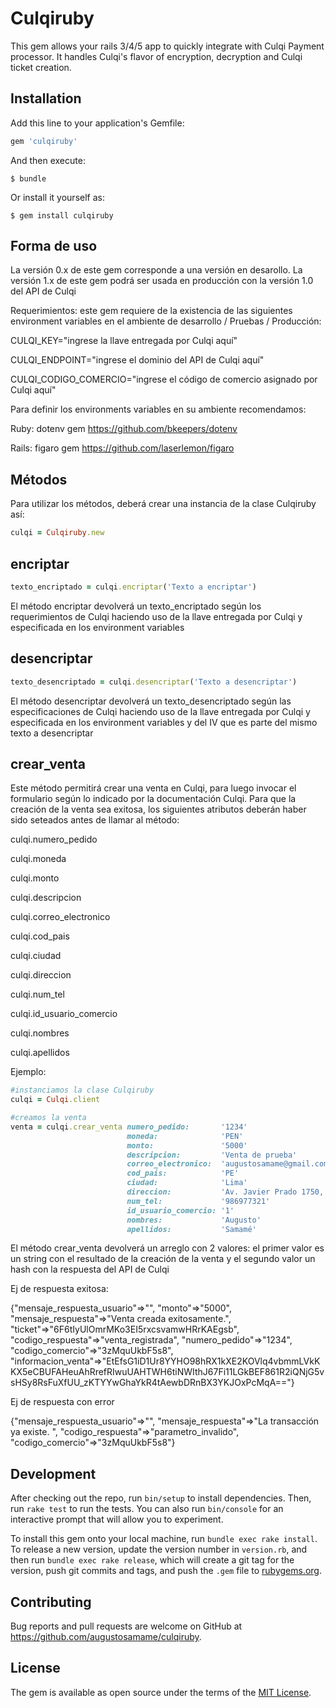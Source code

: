 # Culqiruby

This gem allows your rails 3/4/5 app to quickly integrate with Culqi Payment processor. It handles Culqi's flavor of encryption, decryption and Culqi ticket creation.

## Installation

Add this line to your application's Gemfile:

```ruby
gem 'culqiruby'
```

And then execute:

    $ bundle

Or install it yourself as:

    $ gem install culqiruby

## Forma de uso

La versión 0.x de este gem corresponde a una versión en desarollo.
La versión 1.x de este gem podrá ser usada en producción con la versión 1.0 del API de Culqi

Requerimientos: este gem requiere de la existencia de las siguientes environment variables en el ambiente de desarrollo / Pruebas / Producción:


CULQI_KEY="ingrese la llave entregada por Culqi aquí"

CULQI_ENDPOINT="ingrese el dominio del API de Culqi aquí"

CULQI_CODIGO_COMERCIO="ingrese el código de comercio asignado por Culqi aquí"


Para definir los environments variables en su ambiente recomendamos:

Ruby:
dotenv gem
https://github.com/bkeepers/dotenv

Rails:
figaro gem
https://github.com/laserlemon/figaro

## Métodos

Para utilizar los métodos, deberá crear una instancia de la clase Culqiruby así:

```ruby
culqi = Culqiruby.new
```
## encriptar

```ruby
texto_encriptado = culqi.encriptar('Texto a encriptar')
```

El método encriptar devolverá un texto_encriptado según los requerimientos de Culqi haciendo uso de la llave entregada por Culqi y especificada en los environment variables

## desencriptar

```ruby
texto_desencriptado = culqi.desencriptar('Texto a desencriptar')
```

El método desencriptar devolverá un texto_desencriptado según las especificaciones de Culqi haciendo uso de la llave entregada por Culqi y especificada en los environment variables y del IV que es parte del mismo texto a desencriptar

## crear_venta

Este método permitirá crear una venta en Culqi, para luego invocar el formulario según lo indicado por la documentación Culqi.
Para que la creación de la venta sea exitosa, los siguientes atributos deberán haber sido seteados antes de llamar al método:

culqi.numero_pedido

culqi.moneda

culqi.monto

culqi.descripcion

culqi.correo_electronico

culqi.cod_pais

culqi.ciudad

culqi.direccion

culqi.num_tel

culqi.id_usuario_comercio

culqi.nombres

culqi.apellidos


Ejemplo:

```ruby
#instanciamos la clase Culqiruby
culqi = Culqi.client

#creamos la venta
venta = culqi.crear_venta numero_pedido:       '1234'
                          moneda:              'PEN'
                          monto:               '5000'
                          descripcion:         'Venta de prueba'
                          correo_electronico:  'augustosamame@gmail.com'
                          cod_pais:            'PE'
                          ciudad:              'Lima'
                          direccion:           'Av. Javier Prado 1750, San Borja'
                          num_tel:             '986977321'
                          id_usuario_comercio: '1'
                          nombres:             'Augusto'
                          apellidos:           'Samamé'

```

El método crear_venta devolverá un arreglo con 2 valores: el primer valor es un string con el resultado de la creación de la venta y el segundo valor un hash con la respuesta del API de Culqi

Ej de respuesta exitosa:

{"mensaje_respuesta_usuario"=>"", "monto"=>"5000", "mensaje_respuesta"=>"Venta creada exitosamente.", "ticket"=>"6F6tIyUlOmrMKo3EI5rxcsvamwHRrKAEgsb", "codigo_respuesta"=>"venta_registrada", "numero_pedido"=>"1234", "codigo_comercio"=>"3zMquUkbF5s8", "informacion_venta"=>"EtEfsG1iD1Ur8YYHO98hRX1kXE2KOVlq4vbmmLVkKKX5eCBUFAHeuAhRrefRIwuUAHTWH6tiNWIthJ67Fi11LGkBEF861R2iQNjG5vsHSy8RsFuXfUU_zKTYYwGhaYkR4tAewbDRnBX3YKJOxPcMqA=="}


Ej de respuesta con error

{"mensaje_respuesta_usuario"=>"", "mensaje_respuesta"=>"La transacción ya existe. ", "codigo_respuesta"=>"parametro_invalido", "codigo_comercio"=>"3zMquUkbF5s8"}


## Development

After checking out the repo, run `bin/setup` to install dependencies. Then, run `rake test` to run the tests. You can also run `bin/console` for an interactive prompt that will allow you to experiment.

To install this gem onto your local machine, run `bundle exec rake install`. To release a new version, update the version number in `version.rb`, and then run `bundle exec rake release`, which will create a git tag for the version, push git commits and tags, and push the `.gem` file to [rubygems.org](https://rubygems.org).

## Contributing

Bug reports and pull requests are welcome on GitHub at https://github.com/augustosamame/culqiruby.


## License

The gem is available as open source under the terms of the [MIT License](http://opensource.org/licenses/MIT).
